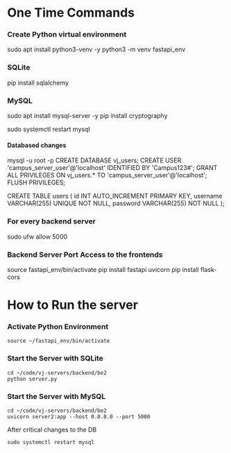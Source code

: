 # One Time Commands

### Create Python virtual environment 
sudo apt install python3-venv -y
python3 -m venv fastapi_env


### SQLite
pip install sqlalchemy


### MySQL

sudo apt install mysql-server -y
pip install cryptography

sudo systemctl restart mysql

#### Databased changes

mysql -u root -p
CREATE DATABASE vj_users;
CREATE USER 'campus_server_user'@'localhost' IDENTIFIED BY 'Campus123#';
GRANT ALL PRIVILEGES ON vj_users.* TO 'campus_server_user'@'localhost';
FLUSH PRIVILEGES;

CREATE TABLE users (
    id INT AUTO_INCREMENT PRIMARY KEY,
    username VARCHAR(255) UNIQUE NOT NULL,
    password VARCHAR(255) NOT NULL
);


### For every backend server
sudo ufw allow 5000

### Backend Server Port Access to the frontends
source fastapi_env/bin/activate
pip install fastapi uvicorn
pip install flask-cors

# How to Run the server

### Activate Python Environment
```
source ~/fastapi_env/bin/activate
```

### Start the Server with SQLite
```
cd ~/code/vj-servers/backend/be2
python server.py
```

### Start the Server with MySQL
```
cd ~/code/vj-servers/backend/be2
uvicorn server2:app --host 0.0.0.0 --port 5000
```

After critical changes to the DB
```
sudo systemctl restart mysql
```
